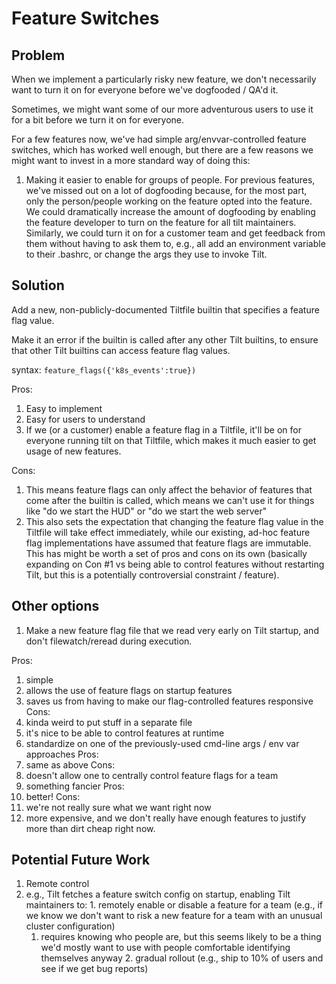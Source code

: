 # Feature Switches

## Problem
When we implement a particularly risky new feature, we don't necessarily want to
turn it on for everyone before we've dogfooded / QA'd it.

Sometimes, we might want some of our more adventurous users to use it for a bit
before we turn it on for everyone.

For a few features now, we've had simple arg/envvar-controlled feature switches,
which has worked well enough, but there are a few reasons we might want to
invest in a more standard way of doing this:

1. Making it easier to enable for groups of people. For previous features,
we've missed out on a lot of dogfooding because, for the most part, only the
person/people working on the feature opted into the feature. We could
dramatically increase the amount of dogfooding by enabling the feature
developer to turn on the feature for all tilt maintainers. Similarly, we could
turn it on for a customer team and get feedback from them without having to
ask them to, e.g., all add an environment variable to their .bashrc, or
change the args they use to invoke Tilt.

## Solution
Add a new, non-publicly-documented Tiltfile builtin that specifies a feature flag value.

Make it an error if the builtin is called after any other Tilt builtins,
to ensure that other Tilt builtins can access feature flag values.

syntax: `feature_flags({'k8s_events':true})`

Pros:
1. Easy to implement
2. Easy for users to understand
3. If we (or a customer) enable a feature flag in a Tiltfile, it'll be on for
  everyone running tilt on that Tiltfile, which makes it much easier to get
  usage of new features.

Cons:
1. This means feature flags can only affect the behavior of features that come
  after the builtin is called, which means we can't use it for things like
  "do we start the HUD" or "do we start the web server"
2. This also sets the expectation that changing the feature flag value in the
  Tiltfile will take effect immediately, while our existing, ad-hoc feature flag
  implementations have assumed that feature flags are immutable. This has might
  be worth a set of pros and cons on its own (basically expanding on Con #1 vs
  being able to control features without restarting Tilt, but this is a
  potentially controversial constraint / feature).

## Other options
1. Make a new feature flag file that we read very early on Tilt startup, and
  don't filewatch/reread during execution.

  Pros:
  1. simple
  2. allows the use of feature flags on startup features
  3. saves us from having to make our flag-controlled features responsive
  Cons:
  1. kinda weird to put stuff in a separate file
  2. it's nice to be able to control features at runtime
2. standardize on one of the previously-used cmd-line args / env var approaches
  Pros:
  1. same as above
  Cons:
  1. doesn't allow one to centrally control feature flags for a team
3. something fancier
  Pros:
  1. better!
  Cons:
  1. we're not really sure what we want right now
  2. more expensive, and we don't really have enough features to justify
     more than dirt cheap right now.

## Potential Future Work
1. Remote control
  1. e.g., Tilt fetches a feature switch config on startup, enabling Tilt
     maintainers to:
    1. remotely enable or disable a feature for a team (e.g., if we know we
       don't want to risk a new feature for a team with an unusual cluster
       configuration)
       1. requires knowing who people are, but this seems likely to be a thing
          we'd mostly want to use with people comfortable identifying themselves
          anyway
    2. gradual rollout (e.g., ship to 10% of users and see if we get bug reports)
